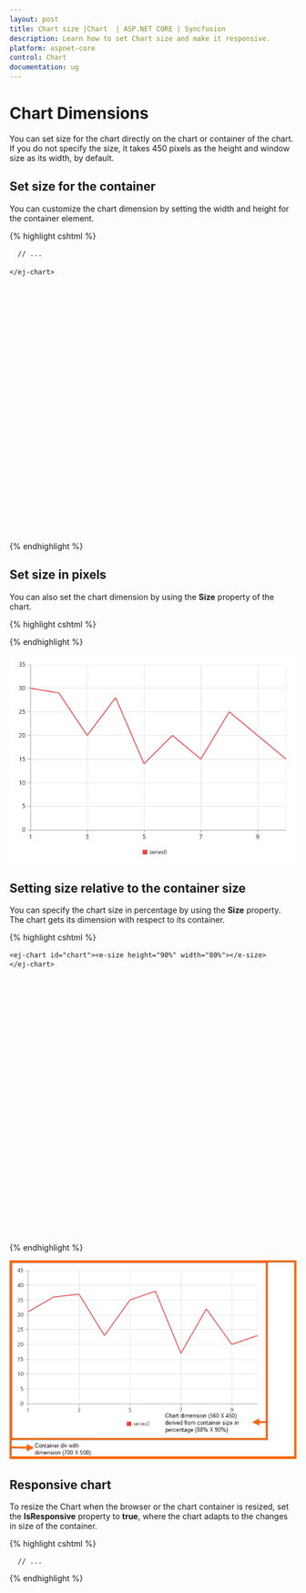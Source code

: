 ```yaml
---
layout: post
title: Chart size |Chart  | ASP.NET CORE | Syncfusion
description: Learn how to set Chart size and make it responsive. 
platform: aspnet-core
control: Chart
documentation: ug
---
```


# Chart Dimensions

You can set size for the chart directly on the chart or container of the chart. If you do not specify the size, it takes 450 pixels as the height and window size as its width, by default. 

## Set size for the container

You can customize the chart dimension by setting the width and height for the container element. 

{% highlight cshtml %}

  <div id="container" style="width:820px; height:500px;">
    <ej-chart id="chart" load="onchartload">
      
      // ...

    </ej-chart>
  </div>

{% endhighlight %}


## Set size in pixels

You can also set the chart dimension by using the **Size** property of the chart. 

{% highlight cshtml %}

<ej-chart id="chart"><e-size height="450" width="600"></e-size>
</ej-chart>

{% endhighlight %}

![](Chart-Dimensions_images/Chart-Dimensions_img1.png)

## Setting size relative to the container size

You can specify the chart size in percentage by using the **Size** property. The chart gets its dimension with respect to its container.

{% highlight cshtml %}

 <div id="container" style="width:700px; height:500px">
    
    <ej-chart id="chart"><e-size height="90%" width="80%"></e-size>
    </ej-chart>

  </div>

{% endhighlight %}

![](Chart-Dimensions_images/Chart-Dimensions_img2.png)


## Responsive chart

To resize the Chart when the browser or the chart container is resized, set the **IsResponsive** property to **true**, where the chart adapts to the changes in size of the container.

{% highlight cshtml %}

<ej-chart id="chart" is-responsive="true">
   
      // ...

</ej-chart>

{% endhighlight %}